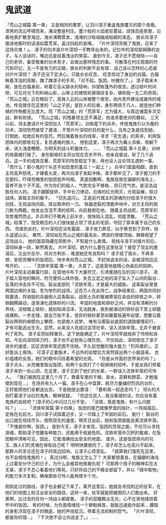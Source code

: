 # 鬼武道

「荒山之城篇·第一章」 又是相同的噩梦，让羽川凛子重返鬼族覆灭的那个夜晚。
漆黑的流云呼啸而来，淹没整座村庄。墨汁般的火焰疯狂蔓延，烧蚀百座房屋，沿着地表扩散至海边，海水沸腾蒸发，浅滩的沙砾熔融成粘稠的液态。
族长将凛子推进地窖时的话语如雷贯耳，盖过四起的哀嚎。
「片叶深彻背叛了鬼族，召来了这场灾难！」。
凛子的剑术是片叶深彻一手教导出来的，记忆中的深彻是娴静的女子，与人谈话时，嘴边总是挂着浅淡的笑容。
直到今天，凛子还不愿相信——自己的老师，备受敬重的剑术奇才，会做出那样残忍的事。
可散落在村庄周围的符咒和印记，无一不是有力的证据，族长的判断不会有错…
自己该以怎样的心态面对片叶深彻？
凛子还没下定决心，只能长长叹息。
叹息惊动了身边的白猫，白猫眯着浑浊的双眼，蹭了蹭凛子的手背。「对不起。饭团，吵醒你了。」
凛子取来木碗，放在白猫身前，听着它舌尖舔水的轻响，仰望帐篷外的夜空。透过枝叶的间隙，可见月光下的料峭山影，山脊上的建筑轮廓错综复杂，堪称独一无二的奇观。
「荒山之城」近在眼前了。高耸入云的山体被整个凿空，由内至外建设成雄伟的城池。传说居住在这里的「山之子民」是巨人的后裔，身形两倍于凡人，就连他们种植的作物都无比庞大。而「荒山之城」的「荒原军」尤为强大，与周边诸国多次交战，鲜有败绩。
「荒山之城」的残暴领主还不满足，他渴求着绝对的霸权。
三天以前，领主邀请片叶深彻加入「荒原军」，训练麾下的兵卒，传授鬼族引以为傲的剑术，深彻欣然接受了邀请…
不管片叶深彻的目的是什么，当务之急是找到她，打倒她，给她应有的惩罚。然后循着族长的线索，寻求「死生道」的真谛，利用饭团体内的那枚勾玉，复苏遇难的族人。
想到这里，凛子再次为篝火添柴，侧躺下来，进入浅度睡眠，为明天的战斗积蓄体力。
……
「荒山之城篇·第十五章」
对峙的局面被打破了。
身形魁梧的主将出现在百步开外，他亲自督战，斩了几个逃兵。这一手的成效显著，荒原军的阵型稳定下来，再也没人议论领主遇刺一事。
「慌什么！那小鬼的个头还不如田里的堇瓜！一起上！」
兵卒们面面相觑，直到主将高声怒吼，才硬着头皮，再次向凛子发起冲锋。凛子都听见了，凛子握刀的手在颤抖，吓得兜帽里的饭团低声呜咽。
真是抱歉啊，鬼族屈居在偏僻的海岛上，营养不良个子不高。作为你们的敌人，气势完全不够格…
但只凭气势。是没法战胜任何人的。
凛子踞脚旋转，手中长刀律动，刃缘的红光明灭，光斑延展，掠过战场，直取主将的躯干。
「切先遥闪」。
正是前代城主的游魂托付给凛子的强大剑技，无视战场间距，挥出致命的一刀。
铁器迸裂的清脆声响中，对方主将的佩刀断为两截，他发出含混不清的低鸣，向前栽倒在地。
随着主将战死，荒原军的攻势戛然而止。乒兵卒们不敢再上前半步，很快陷入混乱，彻底溃散。
「荒山之城」陷落了，饱受欺压的人们很快就占领了领主的宅邸，夺回了原本属于自己的东西。
但直到此时，片叶深彻还没有露面…
凛子收刀屏息，似乎察觉到了异样，抬头遥望山尖。
果然，深彻站在荒山之城的最高处，燃烧的塔楼顶端，静静观望了这场战斗。
她的面容隐藏在阴影中，不知是什么表情。
视线与凛子对接片刻后，深彻纵身一跃，断然离去。
片叶深彻，她为什么要在这里驻足？接受了领主的邀请后，又出尔反尔，将对方刺杀…
难道她还有良知吗？
凛子摇了摇头，不再多想，安抚兜帽中的饭团后，快步奔向荒山之城。
不赶快追击的话，会被深彻远远甩开的。
……
「流铁牢笼篇·第一章」
大意了，这座营地是精心伪装后的陷阱。
片叶深彻主动暴露行踪，在营地中布下大量符咒，引诱尾随在后的羽川凛子。
凛子踏入营地的瞬间，符咒便将山体炸毁，失去立足之地的凛子坠入了山间的裂谷…
坠落的冲击并不可怕，裂谷底部的「流铁牢笼」才是最大的威胁。
这条裂谷曾是两国边境的关隘，至为惨烈的战场，近百万人在此阵亡。战争结束后，两国共同封阻要道，将销毁的兵器倒入这条裂谷。战死士兵的冤魂寄宿在染血的碎铁之中，碎铁翻腾躁动，逐渐演化成铁砂的川流。
牢固的地面和铁砂之间，并没有清晰的分界线，活物踏上铁砂，就如陷进沼泽，无法脱身，直到被涌动的铁砂自下至上研磨成痛粉。一步走错，就会万劫不复。诡异的铁砂甚至如藤蔓般遍布岩壁，想要沿着裂谷两侧的峭壁向上攀爬，也是痴人说梦。
唯有沿着裂谷底部的道路缓慢前行，才有可能逃出生天。显然，从来没人完成过这项壮举。误入流铁牢笼，无异于被宣判了死刑。
凛子反而如释重负，这下她能确定了，片叶深彻早就抛弃了怜悯和良知。今后向深彻挥刀时，凛子也不必抱有心理负担。
不仅如此，深彻低估了凛子进步的速度，区区流铁牢笼还困不住她。不久前觉醒的强大能力「烈风缠织」，正好能派上用场。
可凛子正要施术，不远外的岩壁后方突然探出两个小脑袋来。
衣衫褴褛的女孩，她们的眼中闪烁着希望的光斑。
「你是从外面的世界来的吗？」
凛子点头，从兜帽里取出饭团，和两个女孩打了个软绵绵的招呼。于是女孩们带着凛子来到一处山洞，在这里，凛子见到了他们的长辈，一群误入流铁牢笼的可怜人。
「我们被困在这里几个月了，靠着车里的干粮、泉水，苔藓和野菜，才勉强撑到现在…」
在场共有九人一猫。凛子在心中盘算，耗尽力量编织烈风的台阶，正好能把他们全都送出去。
于是她提出邀请：
「要和我一起逃走吗？」
领头的大伯盯着凛子淡红的鬼角，眼神犹疑。
「但这位武人…我没看错的话，你应该有着鬼族的血统吧？]凛子的心中闪过几分不安。
「没错，我是鬼族，有什么问题吗？」
……
「流铁牢笼篇·第十四章」
饭团的尾巴就像罗盘的指针，一阵摇摆后，定格在右前方。羽川凛子试探着迈步，又一次踏上了牢固的岩石。
能行！
裂谷的出口就在视线尽头，按照现在的速度，明天日出前，她和饭团就能逃离流铁牢笼。
「不愧是你啊，饭团。」
直到今天，凛子才发现，饭团的灵视之能，不仅可以寻找游魂，帮助凛子觉醒各种能力，还能用于规避危险。流铁牢笼中沉积的冤魂，在饭团眼中清晰可见，因此，它能准确找出安全的地面。
或许，这是饭团体内的勾玉…族人们的灵魂在保佑自己呢？
明明快要脱险了，凛子却怎么也高兴不起来。
那群人的言论还在凛子的耳边回响，让凛子心烦意乱。
「就算我们饿死在这里，也不会相信鬼族的！」
真过分啊，鬼族又怎么了？
大家都很善良，在偏僻的海岛上过着安分守己的日子，为什么会被其他族裔仇视？
可那两个孩子的眼神实在太无辜，凛子不忍心看着他们等死，只好将自己的干粮全部留下，并以「镜中取物」的能力多次复制，确保那些可怜人能再撑半个月。

刚刚走过的路线，凛子也全都记下来了。离开这里后，她就会寻找附近的驻军，在他们的地图上标注出安全的路径，这样一来，驻军就能把被困的人们救出来。
好累啊，比过去的任何一场战斗都疲惫。
凛子的双瞳黯淡无光，心不在焉地揉捏着怀中的饭团。
有的时候，为负面情绪找一个罪魁祸首，就能迅速振作起来…
朦胧的身影浮现在凛子的眼底，她的声线低沉，带着无法抑制的怨气。
「片叶深彻，都是你的错…」
「下次绝不会让你逃走了。」
……